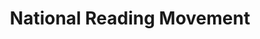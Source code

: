 ---
layout: homepage
title: National Reading Movement
description: Read More, Read Widely, Read Together
permalink: /
notification: 
sections:
    - hero:
        title: 
        subtitle: 
        background: /images/FourConvoBanner.jpg
        url: /initiatives/four-conversations/
        button: 
        key_highlights:
            - title: About Us
              description: Read More, Read Widely, Read Together. Find out more.
              url: /about-us/about-national-reading-movement/
            - title: NLB Mobile app
              description: Read on-the-go! Find out more.
              url: https://mobileapp.nlb.gov.sg/
            - title: Book Clubs
              description: Keen to share your thoughts about the books you have read? Why not join a book club? Find out more.
              url: /initiatives/book-clubs/
    - infopic:
        title: Read@Work
        subtitle: Highlights
        description: Find out how you can incorporate reading habits in the workplace
        button: Learn More
        url: /read-at-work/
        image: /images/readwork.jpg
        alt: Read@Work
    - infopic:
        title: Book Recommendations, Reviews and More!
        subtitle: Highlights
        description: Make reading part of your lifestyle. Explore featured titles and author thoughts and more!
        button: Explore
        url: https://go.gov.sg/nlb-nrmmedium
        image: /images/nrm_pl.jpg
        alt: Explore reads and more
    
---